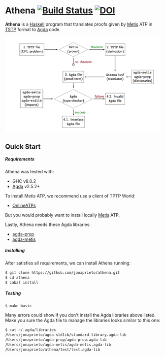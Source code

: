 # Athena [![Build Status](https://travis-ci.org/jonaprieto/athena.svg?branch=master)](https://travis-ci.org/jonaprieto/athena) [![DOI](https://zenodo.org/badge/85713337.svg)](https://zenodo.org/badge/latestdoi/85713337)

**Athena** is a [Haskell][haskell] program that translates proofs given by
[Metis][metis] ATP in [TSTP][tstp] format to [Agda][agda] code.

![diagram]

## Quick Start

##### Requirements

Athena was tested with:

* GHC v8.0.2
* [Agda][agda] v2.5.2+

To install Metis ATP, we recommend use a client of TPTP World:
* [OnlineATPs][online-atps]

But you would probably want to install locally [Metis][metis] ATP.

Lastly, Athena needs these Agda libraries:

* [agda-prop][agda-prop]
* [agda-metis][agda-metis]

##### Installing

After satisfies all requirements, we can install Athena running:

```
$ git clone https://github.com/jonaprieto/athena.git
$ cd athena
$ cabal install
```

##### Testing

```bash
$ make basic
```

Many errors could show if you don't install the Agda libraries above listed.
Make you sure the Agda file to manage the libraries looks similar to this one:

```
$ cat ~/.agda/libraries
/Users/jonaprieto/agda-stdlib/standard-library.agda-lib
/Users/jonaprieto/agda-prop/agda-prop.agda-lib
/Users/jonaprieto/agda-metis/agda-metis.agda-lib
/Users/jonaprieto/athena/test/test.agda-lib
```

[diagram]: https://raw.githubusercontent.com/jonaprieto/athena/master/slides/diagram.png
[haskell]: http://www.haskell.org
[tstp]:    http://www.cs.miami.edu/~tptp/TPTP/QuickGuide/
[metis]:   http://github.com/gilith/metis
[agda]:    http://github.com/agda/agda
[agda-prop]: http://github.com/jonaprieto/agda-prop
[agda-metis]: http://github.com/jonaprieto/agda-metis
[online-atps]: http://github.com/jonaprieto/online-atps
